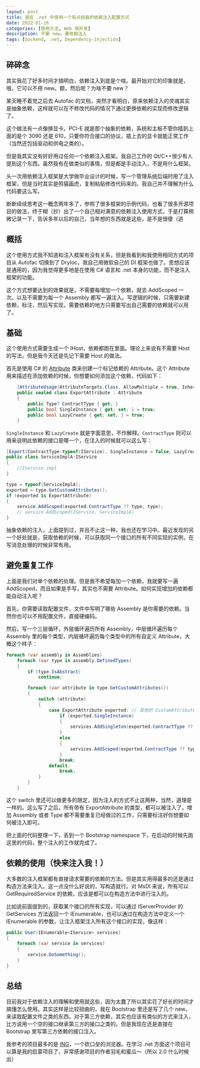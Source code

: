 ```yaml
---
layout: post
title: 我在 .net 中使用一个有点扭曲的依赖注入配置方式
date: 2022-01-26
categories: [使用方法, Web 端开发]
description: 不要 new，要依赖注入
tags: [backend, .net, Dependency-Injection]
---
```


## 碎碎念

其实我花了好多时间才搞明白，依赖注入到底是个啥。最开始对它的印象就是，哦，它可以不用 new。额，然后呢？为啥不要 new？

某天睡不着觉之后去 Autofac 的文档，突然才看明白，原来依赖注入的灵魂其实是抽象依赖，这样就可以在不修改代码的情况下通过更换依赖的实现而修改逻辑了。

这个做法有一点像换显卡。PCI-E 就是那个抽象的依赖，系统和主板不管你插到上面的是个 3090 还是 610，只要你符合接口的协议，插上去的显卡就能正常工作（当然还包括驱动和供电之类的）。

但是我其实没有好好用过任何一个依赖注入框架。我自己工作的 Qt/C++很少有人提到这个东西。虽然我有在做类似的事情，但是都是手动注入，不是用什么框架。

头一次用依赖注入框架是大学做毕业设计的时候，写一个管理系统后端时用了注入框架，但是当时其实是照猫画虎，复制粘贴修改代码来的。我自己并不理解为什么代码要这么写。

断断续续思考这一概念两年多了，参照了很多框架的示例代码，也看了很多开源项目的做法，终于糊（抄）出了一个自己相对满意的依赖注入使用方式，于是打算稍微记录一下，告诉多年以后的自己，当年想的东西就是这些，是不是很傻（逃

## 概括

这个使用方式我不知道和注入框架有没有关系，但是我看到和我使用相同方式的项目从 Autofac 切换到了 DryIoc，我自己用微软自己的 DI 框架也做了。思想应该是通用的，因为我觉得更多地是在使用 C# 语言和 .net 本身的功能，而不是注入框架的功能。

这个方式想要达到的效果就是，不需要每增加一个依赖，就去 AddScoped 一次。以及不需要为每一个 Assembly 都写一遍注入。写逻辑的时候，只需要新建依赖，标注，然后写实现，需要依赖的地方只需要写出自己需要的依赖就可以用了。

## 基础

这个使用方式需要生成一个 IHost，依赖都跑在里面。理论上来说有不需要 Host 的写法，但是我今天还是先记下需要 Host 的做法。

首先是使用 C# 的 [Attribute](https://docs.microsoft.com/en-us/dotnet/csharp/programming-guide/concepts/attributes/) 类来创建一个标记依赖的 Attribute。这个 Attribute 用来描述在添加依赖的时候，你想要如何添加这个依赖，代码如下：

```c#
    [AttributeUsage(AttributeTargets.Class, AllowMultiple = true, Inherited = false)]
    public sealed class ExportAttribute : Attribute
    {
        public Type? ContractType { get; }
        public bool SingleInstance { get; set; } = true;
        public bool LazyCreate { get; set; } = true;
    }
```

`SingleInstance` 和 `LazyCreate` 就是字面意思，不作解释。`ContractType` 则可以用来说明此依赖的接口是哪一个，在注入的时候就可以这么写：

```c#
[Export(ContractType:typeof(IService), SingleInstance = false, LazyCreate = true)]
public class ServiceImplA:IService
{
    //Iservice impl
}

type = typeof(ServiceImplA);
exported = type.GetCustomAttributes();
if (exported is ExportAttribute)
{
    service.AddScoped(exported.ContractType ?? type, type);
    // service.AddScoped(IService, ServiceImplA)
}
```

抽象依赖的注入，上面提到过，并且不止这一种，我也还在学习中。最近发现的另一个好处就是，获取依赖的时候，可以获取同一个接口的所有不同实现的实例，在写消息处理的时候非常有用。

## 避免重复工作

上面是我们对单个依赖的处理。但是我不希望每加一个依赖，我就要写一遍 AddScoped，而且如果是手写，其实也不需要 Attribute。如何实现增加的依赖都能自动注入呢？

首先，你需要读取配置文件，文件中写明了哪些 Assembly 是你需要的依赖。当然你也可以不用配置文件，直接硬编码。

然后，写一个三层循环，外层循环遍历所有 Assembly，中层循环遍历每个 Assembly 里的每个类型，内层循环遍历每个类型中的所有自定义 Attribute，大概这个样子：

```c#
foreach (var assembly in Assemblies)
    foreach (var type in assembly.DefinedTypes)
    {
        if (type.IsAbstract)
            continue;

        foreach (var attribute in type.GetCustomAttributes())
        {
            switch (attribute)
            {
                case ExportAttribute exported: // 其他的 CustomAttribute 就不需要在这里处理了，过滤一下
                    if (exported.SingleInstance)
                    {
                        services.AddSingleton(exported.ContractType ?? type, type);
                    }
                    else
                    {
                        services.AddScoped(exported.ContractType ?? type, type);
                    }
                    break;
                default:
                    break;
            }
        }
    }
```

这个 switch 里还可以做更多的限定，因为注入的方式不止这两种，当然，道理是一样的。这么写了之后，所有带有 ExportAttribute 的类型，都可以被注入了。增加 Assembly 或者 Type 都不需要重复已经做过的工作，只需要标注好你想要如何被注入即可。

把上面的代码整理一下，丢到一个 Bootstrap namespace 下，在启动的时候先跑这里的代码，整个注入的工作就完成了。

## 依赖的使用（快来注入我！）

大多数的注入框架都有直接请求需要的依赖的方法。但是其实用得最多的还是通过构造方法来注入。这一点没什么好说的，写构造就行。对 MsDI 来说，所有可以 GetRequiredService 的依赖，应该是都可以在构造方法中进行注入的。

比如说前面提到的，获取某个接口的所有实现，可以通过 IServerProvider 的 GetServices 方法返回一个 IEnumerable，也可以通过在构造方法中定义一个 IEnumerable 的参数，让注入框架注入所有这个接口的实现，像这样：

```c#
public User(IEnumerable<IService> services)
{
    foreach (var service in services)
    {
        service.DoSomething();
    }
}
```

## 总结

目前我对于依赖注入的理解和使用就这些，因为太蠢了所以其实花了好长的时间才搞懂怎么使用。其实这样是比较扭曲的，我在 Bootstrap 里还是写了几个 new，来读取配置文件之类的东西。对于第三方依赖，其实也应该有类似的方式来注入，比方说用一个空的接口继承第三方的接口之类的。但是我现在还是直接在 Bootstrap 里写第三方依赖的接口注入。

我参考的项目最多的是 [ING](https://github.com/amatukaze/ing)，一个砍口垒的浏览器。在学习 .net 方面这个项目可以算是我的启蒙项目了，非常感谢项目的作者羽毛和蜜瓜～（所以 2.0 什么时候出）
